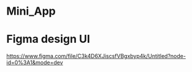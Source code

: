 # Mini_App

# Figma design UI 
https://www.figma.com/file/C3k4D6XJiscsfVBgxbyp4k/Untitled?node-id=0%3A1&mode=dev
